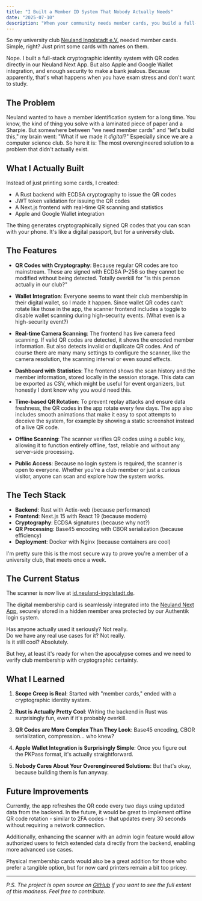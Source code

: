 ```yaml
---
title: "I Built a Member ID System That Nobody Actually Needs"
date: "2025-07-10"
description: "When your community needs member cards, you build a full-stack crypto system with QR codes and Wallet integration. Obviously."
---
```


So my university club [Neuland Ingolstadt e.V.](https://neuland-ingolstadt.de) needed member cards. Simple, right? Just print some cards with names on them. 

Nope. I built a full-stack cryptographic identity system with QR codes directly in our Neuland Next App. But also Apple and Google Wallet integration, and enough security to make a bank jealous. Because apparently, that's what happens when you have exam stress and don't want to study.

## The Problem

Neuland wanted to have a member identification system for a long time. You know, the kind of thing you solve with a laminated piece of paper and a Sharpie. But somewhere between "we need member cards" and "let's build this," my brain went: "What if we made it *digital*?" Especially since we are a computer science club. So here it is: The most overengineered solution to a problem that didn't actually exist.

## What I Actually Built

Instead of just printing some cards, I created:
- A Rust backend with ECDSA cryptography to issue the QR codes
- JWT token validation for issuing the QR codes
- A Next.js frontend with real-time QR scanning and statistics
- Apple and Google Wallet integration

The thing generates cryptographically signed QR codes that you can scan with your phone. It's like a digital passport, but for a university club.

## The Features

- **QR Codes with Cryptography**: Because regular QR codes are too mainstream. These are signed with ECDSA P-256 so they cannot be modified without being detected. Totally overkill for "is this person actually in our club?"

- **Wallet Integration**: Everyone seems to want their club membership in their digital wallet, so I made it happen. Since wallet QR codes can’t rotate like those in the app, the scanner frontend includes a toggle to disable wallet scanning during high-security events. (What even is a high-security event?)

- **Real-time Camera Scanning**: The frontend has live camera feed scanning. If valid QR codes are detected, it shows the encoded member information. But also detects invalid or duplicate QR codes. And of course there are many many settings to configure the scanner, like the camera resolution, the scanning interval or even sound effects.

- **Dashboard with Statistics**: The frontend shows the scan history and the member information, stored locally in the session storage.
This data can be exported as CSV, which might be useful for event organizers, but honestly I dont know why you would need this.

- **Time-based QR Rotation**: To prevent replay attacks and ensure data freshness, the QR codes in the app rotate every few days.
The app also includes smooth animations that make it easy to spot attempts to deceive the system, for example by showing a static screenshot instead of a live QR code.

- **Offline Scanning**: The scanner verifies QR codes using a public key, allowing it to function entirely offline, fast, reliable and without any server-side processing.

- **Public Access**: Because no login system is required, the scanner is open to everyone. Whether you're a club member or just a curious visitor, anyone can scan and explore how the system works.

## The Tech Stack

- **Backend**: Rust with Actix-web (because performance)
- **Frontend**: Next.js 15 with React 19 (because modern)
- **Cryptography**: ECDSA signatures (because why not?)
- **QR Processing**: Base45 encoding with CBOR serialization (because efficiency)
- **Deployment**: Docker with Nginx (because containers are cool)

I'm pretty sure this is the most secure way to prove you're a member of a university club, that meets once a week.

## The Current Status

The scanner is now live at [id.neuland-ingolstadt.de](https://id.neuland-ingolstadt.de).

The digital membership card is seamlessly integrated into the [Neuland Next App](https://neuland.app), securely stored in a hidden member area protected by our Authentik login system.

Has anyone actually used it seriously? Not really.\
Do we have any real use cases for it? Not really.\
Is it still cool? Absolutely.

But hey, at least it's ready for when the apocalypse comes and we need to verify club membership with cryptographic certainty.

## What I Learned

1. **Scope Creep is Real**: Started with "member cards," ended with a cryptographic identity system.

2. **Rust is Actually Pretty Cool**: Writing the backend in Rust was surprisingly fun, even if it's probably overkill.

3. **QR Codes are More Complex Than They Look**: Base45 encoding, CBOR serialization, compression... who knew?

4. **Apple Wallet Integration is Surprisingly Simple**: Once you figure out the PKPass format, it's actually straightforward.

5. **Nobody Cares About Your Overengineered Solutions**: But that's okay, because building them is fun anyway.

## Future Improvements

Currently, the app refreshes the QR code every two days using updated data from the backend. In the future, it would be great to implement offline QR code rotation - similar to 2FA codes - that updates every 30 seconds without requiring a network connection.

Additionally, enhancing the scanner with an admin login feature would allow authorized users to fetch extended data directly from the backend, enabling more advanced use cases.

Physical membership cards would also be a great addition for those who prefer a tangible option, but for now card printers remain a bit too pricey.

---

*P.S. The project is open source on [GitHub](https://github.com/neuland-ingolstadt/member-id) if you want to see the full extent of this madness. Feel free to contribute.*